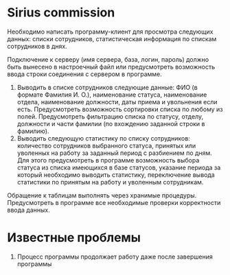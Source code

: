 # Sirius commission
 Необходимо написать программу-клиент для просмотра следующих данных: списки сотрудников, статистическая информация по спискам сотрудников в днях.

Подключение к серверу (имя сервера, база, логин, пароль) должно быть вынесено в настроечный файл или предусмотреть возможность ввода строки соединения с сервером в программе.

1. Выводить в списке сотрудников следующие данные: ФИО (в формате Фамилия И. О.), наименование статуса, наименование отдела, наименование должности, даты приема и увольнения если есть. Предусмотреть возможность сортировки списка по любому из полей. Предусмотреть фильтрацию списка по статусу, отделу, должности и части фамилии (по вхождению заданной строки в фамилию).
2. Выводить следующую статистику по списку сотрудников: количество сотрудников выбранного статуса, принятых или уволенных на работу за заданный период с разбиением по дням. Для этого предусмотреть в программе возможность выбора статуса из списка имеющихся в базе статусов, указание периода за который необходимо выводить статистику, переключение вывода статистики по принятым на работу и уволенным сотрудникам.

Обращение к таблицам выполнять через хранимые процедуры. Предусмотреть в программе все необходимые проверки корректности ввода данных.
# Известные проблемы
1) Процесс программы продолжает работу даже после завершения программы

